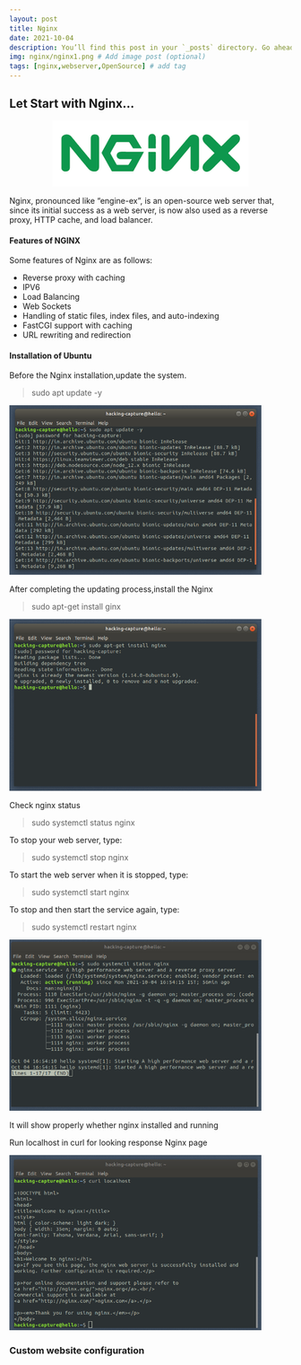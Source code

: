 ```yaml
---
layout: post
title: Nginx
date: 2021-10-04
description: You’ll find this post in your `_posts` directory. Go ahead and edit it and re-build the site to see your changes. # Add post description (optional)
img: nginx/nginx1.png # Add image post (optional)
tags: [nginx,webserver,OpenSource] # add tag
---
```


<h2>Let Start with Nginx...</h2> 
<p align="center">
<img src="/assets/img/nginx/nginx.png" width="350"/>
</p>
Nginx, pronounced like “engine-ex”, is an open-source web server that, since its initial success as a web server, is now also used as a reverse proxy, HTTP cache, and load balancer.


#### Features of NGINX

Some features of Nginx are as follows:

  * Reverse proxy with caching
  * IPV6
  * Load Balancing
  * Web Sockets
  * Handling of static files, index files, and auto-indexing
  * FastCGI support with caching
  * URL rewriting and redirection

#### Installation of Ubuntu 
Before the Nginx installation,update the system.

   > sudo apt update -y
   
<img src="/assets/img/nginx/update.png" width="450"/>

 After completing the updating process,install the Nginx
 
   > sudo apt-get install ginx 

 <img src="/assets/img/nginx/nginx_installation.png" width="450"/> 
  
 Check nginx status 
 
   > sudo systemctl status nginx 
   
To stop your web server, type:

   > sudo systemctl stop nginx

To start the web server when it is stopped, type:

   > sudo systemctl start nginx


To stop and then start the service again, type:

   > sudo systemctl restart nginx

 <img src="/assets/img/nginx/nginx_status_check.png" width="450"/> 
 
 It will show properly whether nginx installed and running

 Run localhost in curl for looking response Nginx page
 
 <img src="/assets/img/nginx/curl_localhost.png" width="450"/> 
 
 ### Custom website configuration 
